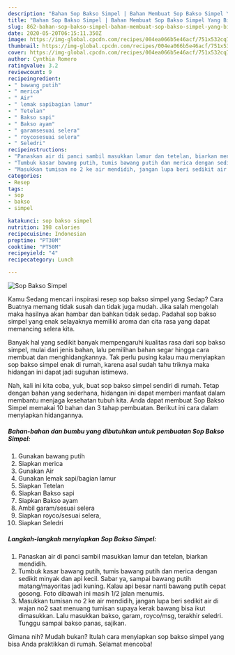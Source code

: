 ```yaml
---
description: "Bahan Sop Bakso Simpel | Bahan Membuat Sop Bakso Simpel Yang Bikin Ngiler"
title: "Bahan Sop Bakso Simpel | Bahan Membuat Sop Bakso Simpel Yang Bikin Ngiler"
slug: 862-bahan-sop-bakso-simpel-bahan-membuat-sop-bakso-simpel-yang-bikin-ngiler
date: 2020-05-20T06:15:11.350Z
image: https://img-global.cpcdn.com/recipes/004ea066b5e46acf/751x532cq70/sop-bakso-simpel-foto-resep-utama.jpg
thumbnail: https://img-global.cpcdn.com/recipes/004ea066b5e46acf/751x532cq70/sop-bakso-simpel-foto-resep-utama.jpg
cover: https://img-global.cpcdn.com/recipes/004ea066b5e46acf/751x532cq70/sop-bakso-simpel-foto-resep-utama.jpg
author: Cynthia Romero
ratingvalue: 3.2
reviewcount: 9
recipeingredient:
- " bawang putih"
- " merica"
- " Air"
- " lemak sapibagian lamur"
- " Tetelan"
- " Bakso sapi"
- " Bakso ayam"
- " garamsesuai selera"
- " roycosesuai selera"
- " Seledri"
recipeinstructions:
- "Panaskan air di panci sambil masukkan lamur dan tetelan, biarkan mendidih."
- "Tumbuk kasar bawang putih, tumis bawang putih dan merica dengan sedikit minyak dan api kecil. Sabar ya, sampai bawang putih matang/mayoritas jadi kuning. Kalau api besar nanti bawang putih cepat gosong. Foto dibawah ini masih 1/2 jalan menumis."
- "Masukkan tumisan no 2 ke air mendidih, jangan lupa beri sedikit air di wajan no2 saat menuang tumisan supaya kerak bawang bisa ikut dimasukkan. Lalu masukkan bakso, garam, royco/msg, terakhir seledri. Tunggu sampai bakso panas, sajikan."
categories:
- Resep
tags:
- sop
- bakso
- simpel

katakunci: sop bakso simpel 
nutrition: 198 calories
recipecuisine: Indonesian
preptime: "PT30M"
cooktime: "PT50M"
recipeyield: "4"
recipecategory: Lunch

---
```



![Sop Bakso Simpel](https://img-global.cpcdn.com/recipes/004ea066b5e46acf/751x532cq70/sop-bakso-simpel-foto-resep-utama.jpg)

Kamu Sedang mencari inspirasi resep sop bakso simpel yang Sedap? Cara Buatnya memang tidak susah dan tidak juga mudah. Jika salah mengolah maka hasilnya akan hambar dan bahkan tidak sedap. Padahal sop bakso simpel yang enak selayaknya memiliki aroma dan cita rasa yang dapat memancing selera kita.



Banyak hal yang sedikit banyak mempengaruhi kualitas rasa dari sop bakso simpel, mulai dari jenis bahan, lalu pemilihan bahan segar hingga cara membuat dan menghidangkannya. Tak perlu pusing kalau mau menyiapkan sop bakso simpel enak di rumah, karena asal sudah tahu triknya maka hidangan ini dapat jadi suguhan istimewa.


Nah, kali ini kita coba, yuk, buat sop bakso simpel sendiri di rumah. Tetap dengan bahan yang sederhana, hidangan ini dapat memberi manfaat dalam membantu menjaga kesehatan tubuh kita. Anda dapat membuat Sop Bakso Simpel memakai 10 bahan dan 3 tahap pembuatan. Berikut ini cara dalam menyiapkan hidangannya.

<!--inarticleads1-->

##### Bahan-bahan dan bumbu yang dibutuhkan untuk pembuatan Sop Bakso Simpel:

1. Gunakan  bawang putih
1. Siapkan  merica
1. Gunakan  Air
1. Gunakan  lemak sapi/bagian lamur
1. Siapkan  Tetelan
1. Siapkan  Bakso sapi
1. Siapkan  Bakso ayam
1. Ambil  garam/sesuai selera
1. Siapkan  royco/sesuai selera,
1. Siapkan  Seledri




<!--inarticleads2-->

##### Langkah-langkah menyiapkan Sop Bakso Simpel:

1. Panaskan air di panci sambil masukkan lamur dan tetelan, biarkan mendidih.
1. Tumbuk kasar bawang putih, tumis bawang putih dan merica dengan sedikit minyak dan api kecil. Sabar ya, sampai bawang putih matang/mayoritas jadi kuning. Kalau api besar nanti bawang putih cepat gosong. Foto dibawah ini masih 1/2 jalan menumis.
1. Masukkan tumisan no 2 ke air mendidih, jangan lupa beri sedikit air di wajan no2 saat menuang tumisan supaya kerak bawang bisa ikut dimasukkan. Lalu masukkan bakso, garam, royco/msg, terakhir seledri. Tunggu sampai bakso panas, sajikan.




Gimana nih? Mudah bukan? Itulah cara menyiapkan sop bakso simpel yang bisa Anda praktikkan di rumah. Selamat mencoba!
